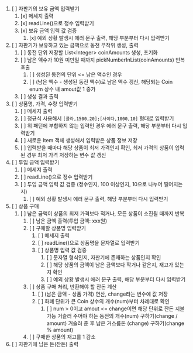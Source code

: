 1. [ ] 자판기의 보유 금액 입력받기
    1. [x] 메세지 출력
    2. [x] readLine()으로 정수 입력받기
    3. [x] 보유 금액 입력 값 검증
        1. [x] 예외 상황 발생시 에러 문구 출력, 해당 부분부터 다시 입력받기
2. [ ] 자판기가 보유하고 있는 금액으로 동전 무작위 생성, 출력
    1. [ ] 동전 단위 저장할 List<Integer\> coinAmounts 생성, 초기화
    2. [ ]  남은 액수가 10원 미만일 때까지 pickNumberInList(coinAmounts) 반복 호출
        1. [ ] 생성된 동전의 단위 <= 남은 액수인 경우
        2. [ ] (남은 액수 - 생성된 동전 액수)로 남은 액수 갱신, 해당되는 Coin enum 상수 내 amout값 1 증가
    3. [ ] 생성 결과 출력
3. [ ] 상품명, 가격, 수량 입력받기
    1. [ ] 메세지 출력
    2. [ ] 정규식 사용해서 ```[콜라,1500,20];[사이다,1000,10]``` 형태로 입력받기
    3. [ ] 위 패턴에 부합하지 않는 입력인 경우 에러 문구 출력, 해당 부분부터 다시 입력받기
    4. [ ] 새로운 Item 객체 생성해서 입력받은 상품 정보 저장
    5. [ ] 입력받을 때마다 해당 상품이 최저 가격인지 확인, 최저 가격의 상품이 입력된 경우 최저 가격 저장하는 변수 값 갱신
4.  [ ] 투입 금액 입력받기
    1. [ ] 메세지 출력
    2. [ ] readLine()으로 정수 입력받기
    3. [ ] 투입 금액 입력 값 검증 (정수인지, 100 이상인지, 10으로 나누어 떨어지는지)
        1. [ ] 예외 상황 발생시 에러 문구 출력, 해당 부분부터 다시 입력받기
5. [ ] 상품 구매
    1. [ ] 남은 금액이 상품의 최저 가격보다 적거나, 모든 상품이 소진될 때까지 반복
        1. [ ] 남은 금액 출력(투입 금액: xxx원)
        2. [ ] 구매할 상품명 입력받기
            1. [ ] 메세지 출력
            2. [ ] readLine()으로 상품명을 문자열로 입력받기
            3. [ ] 상품명 입력 값 검증
                1. [ ] 문자열 형식인지, 자판기에 존재하는 상품인지 확인
                2. [ ] 해당 상품의 금액이 남은 금액보다 작거나 같은지, 재고가 있는지 확인
                3. [ ] 예외 상황 발생시 에러 문구 출력, 해당 부분부터 다시 입력받기
        3. [ ] 상품 구매 처리, 반환해야 할 잔돈 계산
            1. [ ] (남은 금액 - 상품 가격) 연산, change라는 변수에 값 저장
            2. [ ] 화폐 단위가 큰 Coin 상수의 개수(num)부터 차례대로 확인
                1. [ ] num > 0이고 amout <= change이면 해당 단위로 잔돈 지불 가능
                   거슬러 주어야 하는 동전의 개수(num) 구하기(change / amount)
                   거슬러 준 후 남은 거스름돈 (change) 구하기(change % amount)
        4. [ ] 구매한 상품의 재고를 1 감소
6. [ ] 자판기에 남은 돈(잔돈) 출력